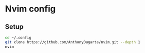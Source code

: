 # Nvim config

## Setup

```bash
cd ~/.config
git clone https://github.com/AnthonyDugarte/nvim.git --depth 1
nvim
```
